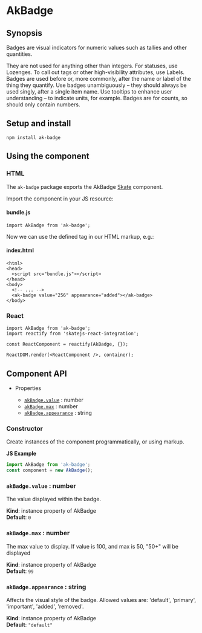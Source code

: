 # AkBadge

## Synopsis

Badges are visual indicators for numeric values such as tallies and other quantities. 

They are not used for anything other than integers. For statuses, use Lozenges. To call out tags or other high-visibility attributes, use Labels.
Badges are used before or, more commonly, after the name or label of the thing they quantify.
Use badges unambiguously – they should always be used singly, after a single item name.
Use tooltips to enhance user understanding – to indicate units, for example.
Badges are for counts, so should only contain numbers.

## Setup and install

```
npm install ak-badge
```

## Using the component

### HTML

The `ak-badge` package exports the AkBadge [Skate](https://github.com/skatejs/skatejs) component.

Import the component in your JS resource:
 
#### bundle.js

```
import AkBadge from 'ak-badge';
```

Now we can use the defined tag in our HTML markup, e.g.:

#### index.html

```
<html>
<head>
  <script src="bundle.js"></script>
</head>
<body>
  <!-- ... -->
  <ak-badge value="256" appearance="added"></ak-badge>
</body>
```

### React

```
import AkBadge from 'ak-badge';
import reactify from 'skatejs-react-integration';

const ReactComponent = reactify(AkBadge, {});

ReactDOM.render(<ReactComponent />, container);
```
## Component API

* Properties

    *  [`akBadge.value`](#AkBadge+value) : number
    *  [`akBadge.max`](#AkBadge+max) : number
    *  [`akBadge.appearance`](#AkBadge+appearance) : string

### Constructor
Create instances of the component programmatically, or using markup.

**JS Example**
```js
import AkBadge from 'ak-badge';
const component = new AkBadge();
```
### `akBadge.value` : number
The value displayed within the badge.

**Kind**: instance property of AkBadge  
**Default**: `0`  
### `akBadge.max` : number
The max value to display.
If value is 100, and max is 50, "50+" will be displayed

**Kind**: instance property of AkBadge  
**Default**: `99`  
### `akBadge.appearance` : string
Affects the visual style of the badge.
Allowed values are: 'default', 'primary', 'important', 'added', 'removed'.

**Kind**: instance property of AkBadge  
**Default**: `"default"`  
